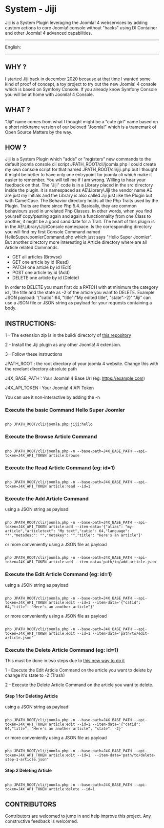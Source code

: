 # System - Jiji
Jiji is a System Plugin leveraging the Joomla! 4 webservices by adding custom actions to core Joomla! console without "hacks" using DI Container and other Joomla! 4 advanced capabilities.

------------------------

English:

------------------------

## WHY ?
I started Jiji back in december 2020 because at that time I wanted some kind of proof of concept, a toy project to try out the new Joomla! 4 console which is based on Symfony Console. If you already know Symfony Console you will be at home with Joomla! 4 Console.

## WHAT ?
"Jiji" name comes from what I thought might be a "cute girl" name based on a short nickname version of our beloved "Joomla!" which is a tramemark of Open Source Matters by the way.

## HOW ?
Jiji is a System Plugin which "adds" or "registers" new commands to the default joomla console cli script JPATH_ROOT/cli/joomla.php
I could create my own console script for that named JPATH_ROOT/cli/jiji.php but I thought it might be better to have only one entrypoint for joomla cli which make it easier to remember. You will tell me if I am wrong. Willing to hear your feedback on that.
The "Jiji" code is in a Library placed in the src directory inside the plugin.
it is namespaced as AE\Library\Jiji  the vendor name AE are just my initials and the Library is also called Jiji just like the Plugin but with CamelCase.
The Behavior directory holds all the Php Traits used by the Plugin. Traits are there since Php 5.4. Basically, they are common behaviours used in unrelated Php Classes. In other words, when you find yourself copy/pasting again and again a functionnality from one Class to another, it might be a good candidate for a Trait.
The heart of this plugin is in the AE\Library\Jiji\Console namespace. Is the corresponding directory you will find my first Console Command named HelloSuperJoomlerCommand.php which just says "Hello Super Joomler". But another directory more interesting is Article directory where are all Article related Commands. 
 - GET all articles (Browse)
 - GET one article by id (Read)
 - PATCH one article by id (Edit)
 - POST one article by id (Add)
 - DELETE one article by id (Delete)

 In order to DELETE you must first do a PATCH with at minimum the category id , the title and the state as -2 of the article you want to DELETE. 
 Example JSON payload: '{"catid":64, "title":"My edited title", "state":-2}'
"Jiji" can use a JSON file or JSON string as payload for your requests containing a body.

## INSTRUCTIONS:
1 - The extension zip is in the build/ directory of [this repository](https://github.com/alexandreelise/plg_system_jiji/blob/master/build/plg_system_jiji_202103071735.zip)

2 - Install the Jiji plugin as any other Joomla! 4 extension.

3 - Follow these instructions

JPATH_ROOT : the root directory of your joomla 4 website. Change this with the revelant directory absolute path

J4X_BASE_PATH : Your Joomla! 4 Base Url (eg: https://example.com)

J4X_API_TOKEN : Your Joomla! 4 API Token

You can use it non-interactive by adding the -n

### Execute the basic Command Hello Super Joomler
```

php JPATH_ROOT/cli/joomla.php jiji:hello

```
### Execute the Browse Article Command

```

php JPATH_ROOT/cli/joomla.php -n --base-path=J4X_BASE_PATH --api-token=J4X_API_TOKEN article:browse

```
### Execute the Read Article Command (eg: id=1)

```

php JPATH_ROOT/cli/joomla.php -n --base-path=J4X_BASE_PATH --api-token=J4X_API_TOKEN article:read --id=1

```

### Execute the Add Article Command

using a JSON string as payload

```

php JPATH_ROOT/cli/joomla.php -n --base-path=J4X_BASE_PATH --api-token=J4X_API_TOKEN article:add --item-data='{"alias": "my-article","articletext": "My text","catid": 64,"language": "*","metadesc": "","metakey": "","title": "Here's an article"}'

```

or more conveniently using a JSON file as payload

```

php JPATH_ROOT/cli/joomla.php -n --base-path=J4X_BASE_PATH --api-token=J4X_API_TOKEN article:add --item-data='path/to/add-article.json'

```

### Execute the Edit Article Command (eg: id=1)

using a JSON string as payload

```

php JPATH_ROOT/cli/joomla.php -n --base-path=J4X_BASE_PATH --api-token=J4X_API_TOKEN article:edit --id=1 --item-data='{"catid": 64,"title": "Here's an another article"}'

```

or more conveniently using a JSON file as payload

```

php JPATH_ROOT/cli/joomla.php -n --base-path=J4X_BASE_PATH --api-token=J4X_API_TOKEN article:edit --id=1 --item-data='path/to/edit-article.json'

```


### Execute the Delete Article Command (eg: id=1)

This must be done in two steps due to [this new way to do it](https://github.com/joomla/joomla-cms/pull/31581)

1 -  Execute the Edit Article Command on the article you want to delete by change it's state to -2 (Trash)

2 - Execute the Delete Article Command on the article you want to delete.

#### Step 1 for Deleting Article

using a JSON string as payload

```

php JPATH_ROOT/cli/joomla.php -n --base-path=J4X_BASE_PATH --api-token=J4X_API_TOKEN article:edit --id=1 --item-data='{"catid": 64,"title": "Here's an another article", "state": -2}'

```

or more conveniently using a JSON file as payload

```

php JPATH_ROOT/cli/joomla.php -n --base-path=J4X_BASE_PATH --api-token=J4X_API_TOKEN article:edit --id=1  --item-data='path/to/delete-step-1-article.json'

```

#### Step 2 Deleting Article

```

php JPATH_ROOT/cli/joomla.php -n --base-path=J4X_BASE_PATH --api-token=J4X_API_TOKEN article:delete --id=1

```



## CONTRIBUTORS
Contributors are welcomed to jump in and help improve this project. Any constructive feedback is welcomed.
